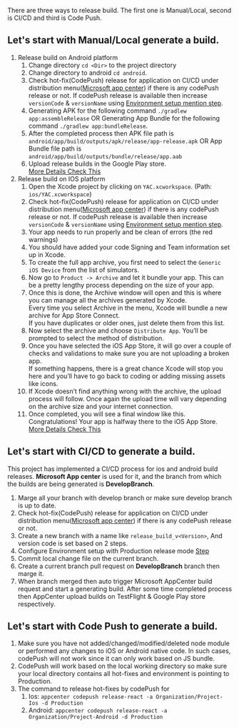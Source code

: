 There are three ways to release build. The first one is Manual/Local, second is CI/CD and third is Code Push.

## Let's start with Manual/Local generate a build.

1. Release build on Android platform
   1. Change directory `cd <Dir>` to the project directory
   1. Change directory to android `cd android`.
   1. Check hot-fix(CodePush) release for application on CI/CD under distribution menu([Microsoft app center](https://appcenter.ms/create-account)) if there is any codePush release or not. If codePush release is available then increase `versionCode` & `versionName` using [Environment setup mention step](./2.-Environment-Setup.md).
   1. Generating APK for the following command `./gradlew app:assembleRelease` OR Generating App Bundle for the following command `./gradlew app:bundleRelease`.
   1. After the completed process then APK file path is `android/app/build/outputs/apk/release/app-release.apk` OR App Bundle file path is `android/app/build/outputs/bundle/release/app.aab`
   1. Upload release builds in the Google Play store.
      <br/>[More Details Check This ](https://facebook.github.io/react-native/docs/signed-apk-android)
1. Release build on IOS platform
   1. Open the Xcode project by clicking on `YAC.xcworkspace`. (Path: `ios/YAC.xcworkspace`)
   1. Check hot-fix(CodePush) release for application on CI/CD under distribution menu([Microsoft app center](https://appcenter.ms/create-account)) if there is any codePush release or not. If codePush release is available then increase `versionCode` & `versionName` using [Environment setup mention step](./2.-Environment-Setup.md).
   1. Your app needs to run properly and be clean of errors (the red warnings)
   1. You should have added your code Signing and Team information set up in Xcode.
   1. To create the full app archive, you first need to select the `Generic iOS Device` from the list of simulators.
   1. Now go to `Product -> Archive` and let it bundle your app. This can be a pretty lengthy process depending on the size of your app.
   1. Once this is done, the Archive window will open and this is where you can manage all the archives generated by Xcode.
      <br/>Every time you select Archive in the menu, Xcode will bundle a new archive for App Store Connect.
      <br/>If you have duplicates or older ones, just delete them from this list.
   1. Now select the archive and choose `Distribute App`. You’ll be prompted to select the method of distribution.
   1. Once you have selected the iOS App Store, it will go over a couple of checks and validations to make sure you are not uploading a broken app.
      <br/>If something happens, there is a great chance Xcode will stop you here and you’ll have to go back to coding or adding missing assets like icons.
   1. If Xcode doesn’t find anything wrong with the archive, the upload process will follow. Once again the upload time will vary depending on the archive size and your internet connection.
   1. Once completed, you will see a final window like this. Congratulations! Your app is halfway there to the iOS App Store.
      <br/>[More Details Check This](https://codewithchris.com/submit-your-app-to-the-app-store/)

## Let's start with CI/CD to generate a build.

This project has implemented a CI/CD process for ios and android build releases. **Microsoft App center** is used for it, and the branch from which the builds are being generated is **DevelopBranch**.

1.  Marge all your branch with develop branch or make sure develop branch is up to date.
1.  Check hot-fix(CodePush) release for application on CI/CD under distribution menu([Microsoft app center](https://appcenter.ms/create-account)) if there is any codePush release or not.
1.  Create a new branch with a name like `release_build_v<Version>`, And version code is set based on 2 steps.
1.  Configure Environment setup with Production release mode [Step](./2.-Environment-Setup.md)
1.  Commit local change file on the current branch.
1.  Create a current branch pull request on **DevelopBranch** branch then marge it.
1.  When branch merged then auto trigger Microsoft AppCenter build request and start a generating build. After some time completed process then AppCenter upload builds on TestFlight & Google Play store respectively.

## Let's start with Code Push to generate a build.

1.  Make sure you have not added/changed/modified/deleted node module or performed any changes to iOS or Android native code. In such cases, codePush will not work since it can only work based on JS bundle.
1.  CodePush will work based on the local working directory so make sure your local directory contains all hot-fixes and environment is pointing to Production.
1.  The command to release hot-fixes by codePush for
    1. Ios: `appcenter codepush release-react -a Organization/Project-Ios -d Production`
    1. Android: `appcenter codepush release-react -a Organization/Project-Android -d Production`
